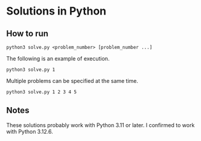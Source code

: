 # Solutions in Python

## How to run

```console
python3 solve.py <problem_number> [problem_number ...]
```

The following is an example of execution.

```console
python3 solve.py 1
```

Multiple problems can be specified at the same time.
```console
python3 solve.py 1 2 3 4 5
```

## Notes

These solutions probably work with Python 3.11 or later.
I confirmed to work with Python 3.12.6.
